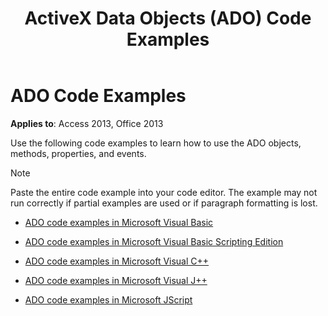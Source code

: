 ﻿---
title: ActiveX Data Objects (ADO) Code Examples
TOCTitle: ADO Code Examples
ms:assetid: ef019dc7-bb60-a989-f0eb-2ba0644b3fde
ms:mtpsurl: https://msdn.microsoft.com/library/JJ250213(v=office.15)
ms:contentKeyID: 48548572
ms.date: 09/18/2015
mtps_version: v=office.15
---

# ADO Code Examples


**Applies to**: Access 2013, Office 2013

Use the following code examples to learn how to use the ADO objects, methods, properties, and events.


> [!NOTE]
> Paste the entire code example into your code editor. The example may not run correctly if partial examples are used or if paragraph formatting is lost.



  - [ADO code examples in Microsoft Visual Basic](ado-code-examples-in-microsoft-visual-basic.md)

  - [ADO code examples in Microsoft Visual Basic Scripting Edition](ado-code-examples-in-microsoft-visual-basic-scripting-edition.md)

  - [ADO code examples in Microsoft Visual C++](ado-code-examples-in-microsoft-visual-c.md)

  - [ADO code examples in Microsoft Visual J++](ado-code-examples-in-microsoft-visual-j.md)

  - [ADO code examples in Microsoft JScript](ado-code-examples-in-microsoft-jscript.md)

